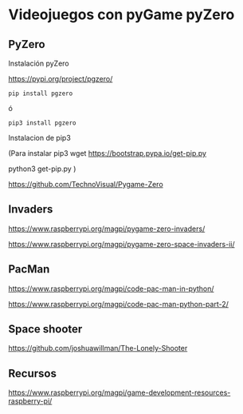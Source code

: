 # Videojuegos con pyGame pyZero

## PyZero

Instalación pyZero

https://pypi.org/project/pgzero/

    pip install pgzero

ó

    pip3 install pgzero

Instalacion de pip3

  (Para instalar pip3 
  wget https://bootstrap.pypa.io/get-pip.py 

  python3 get-pip.py
  )

https://github.com/TechnoVisual/Pygame-Zero

## Invaders

https://www.raspberrypi.org/magpi/pygame-zero-invaders/

https://www.raspberrypi.org/magpi/pygame-zero-space-invaders-ii/

## PacMan

https://www.raspberrypi.org/magpi/code-pac-man-in-python/

https://www.raspberrypi.org/magpi/code-pac-man-python-part-2/

## Space shooter

https://github.com/joshuawillman/The-Lonely-Shooter

## Recursos

https://www.raspberrypi.org/magpi/game-development-resources-raspberry-pi/

